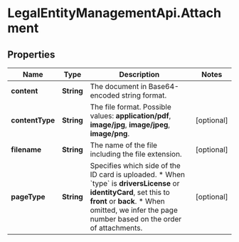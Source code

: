# LegalEntityManagementApi.Attachment

## Properties

Name | Type | Description | Notes
------------ | ------------- | ------------- | -------------
**content** | **String** | The document in Base64-encoded string format. | 
**contentType** | **String** | The file format.   Possible values: **application/pdf**, **image/jpg**, **image/jpeg**, **image/png**.  | [optional] 
**filename** | **String** | The name of the file including the file extension. | [optional] 
**pageType** | **String** | Specifies which side of the ID card is uploaded.  * When &#x60;type&#x60; is **driversLicense** or **identityCard**, set this to **front** or **back**.  * When omitted, we infer the page number based on the order of attachments. | [optional] 



